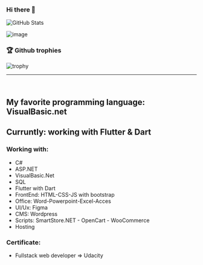 ### Hi there 👋
[//]: # (https://github.com/anuraghazra/github-readme-stats)
![GitHub Stats](https://github-readme-stats.vercel.app/api?username=Ayman-Shehata&show_icons=true&theme=prussian&custom_title=Open%20Source%20Contributions&include_all_commits=true)

<img>![image](https://user-images.githubusercontent.com/61761648/119075229-4e570400-b9a5-11eb-9632-ee6efc8f8682.png)
</img>


### 🏆 Github trophies

<p>
 
![trophy](https://github-profile-trophy.vercel.app/?username=Ayman-Shehata&margin-w=15theme=dark)
 
</p>
<hr>
<br />
<!--
<h3 align="left">
  <img src="https://media.giphy.com/media/WUlplcMpOCEmTGBtBW/giphy.gif" width="50"> Languages and Tools:</h3>
  <p align="left"> 
  <a href="https://getbootstrap.com" target="_blank"><img src="https://raw.githubusercontent.com/devicons/devicon/master/icons/bootstrap/bootstrap-plain-wordmark.svg" alt="bootstrap" width="40" height="40"/> </a>
      <img src="
            https://raw.githubusercontent.com/devicons/devicon/master/icons/bootstrap/bootstrap-plain-wordmark.svg
            " alt="" width="40" height="40"/>
  </p>
<br />
-->
 
<h2>My favorite programming language: VisualBasic.net </h2>

<h2>Curruntly: working with Flutter & Dart</h2>
<h3>Working with:</h3>
<ul>
  <li>C#</li>
  <li>ASP.NET</li>
  <li>VisualBasic.Net</li>
  <li>SQL</li>
 <li>Flutter with Dart </li>
  <li>FrontEnd: HTML-CSS-JS with bootstrap</li>
  <li>Office: Word-Powerpoint-Excel-Acces</li>
 <li>UI/Ux: Figma </li>
 <li>CMS: Wordpress</li>
 <li>Scripts: SmartStore.NET - OpenCart - WooCommerce</li>
 <li>Hosting</li>
</ul>

<h3>Certificate:</h3>
<ul>
  <li>Fullstack web developer => Udacity</li>
</ul>

<!--
- 🔭 I’m currently working on ...
- 🌱 I’m currently learning ...
- 👯 I’m looking to collaborate on ...
- 🤔 I’m looking for help with ...
- 💬 Ask me about ...
- 📫 How to reach me: ...
- 😄 Pronouns: ...
- ⚡ Fun fact: ...
 
-->
